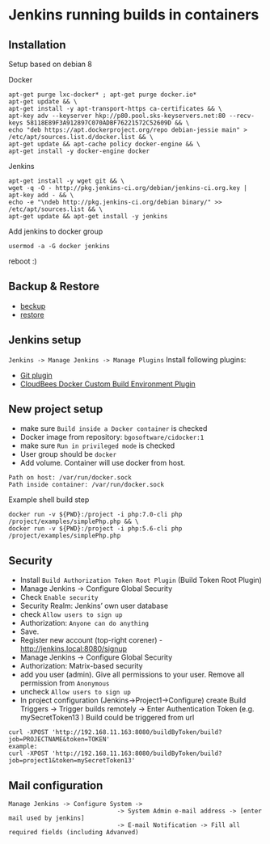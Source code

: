# Jenkins running builds in containers

## Installation

Setup based on debian 8

Docker
```
apt-get purge lxc-docker* ; apt-get purge docker.io*
apt-get update && \
apt-get install -y apt-transport-https ca-certificates && \
apt-key adv --keyserver hkp://p80.pool.sks-keyservers.net:80 --recv-keys 58118E89F3A912897C070ADBF76221572C52609D && \
echo "deb https://apt.dockerproject.org/repo debian-jessie main" > /etc/apt/sources.list.d/docker.list && \
apt-get update && apt-cache policy docker-engine && \
apt-get install -y docker-engine docker
```

Jenkins
```
apt-get install -y wget git && \
wget -q -O - http://pkg.jenkins-ci.org/debian/jenkins-ci.org.key | apt-key add - && \
echo -e "\ndeb http://pkg.jenkins-ci.org/debian binary/" >> /etc/apt/sources.list && \
apt-get update && apt-get install -y jenkins
```

Add jenkins to docker group
```
usermod -a -G docker jenkins
```
reboot :)

## Backup & Restore
* [beckup](https://wiki.jenkins-ci.org/display/JENKINS/Administering+Jenkins)
* [restore](https://documentation.cloudbees.com/docs/cje-user-guide/backup-sect-restore.html)

## Jenkins setup

`Jenkins -> Manage Jenkins -> Manage Plugins`
Install following plugins:
* [Git plugin](https://wiki.jenkins-ci.org/display/JENKINS/Git+Plugin])
* [CloudBees Docker Custom Build Environment Plugin](https://wiki.jenkins-ci.org/display/JENKINS/CloudBees+Docker+Custom+Build+Environment+Plugin)

## New project setup
* make sure `Build inside a Docker container` is checked
* Docker image from repository: `bgosoftware/cidocker:1`
* make sure `Run in privileged mode` is checked
* User group should be `docker`
* Add volume. Container will use docker from host.
```
Path on host: /var/run/docker.sock
Path inside container: /var/run/docker.sock
```

Example shell build step
```
docker run -v ${PWD}:/project -i php:7.0-cli php /project/examples/simplePhp.php && \
docker run -v ${PWD}:/project -i php:5.6-cli php /project/examples/simplePhp.php
```

## Security
* Install `Build Authorization Token Root Plugin` (Build Token Root Plugin)
* Manage Jenkins -> Configure Global Security
* Check `Enable security`
* Security Realm: Jenkins’ own user database
* check `Allow users to sign up`
* Authorization: `Anyone can do anything`
* Save.
* Register new account (top-right corener) - http://jenkins.local:8080/signup
* Manage Jenkins -> Configure Global Security
* Authorization:  Matrix-based security	
* add you user (admin). Give all permissions to your user. Remove all permission from `Anonymous`
* uncheck `Allow users to sign up`
* In project configuration (Jenkins->Project1->Configure) create Build Triggers -> Trigger builds remotely -> Enter Authentication Token	(e.g. mySecretToken13 )
Build could be triggered from url
```
curl -XPOST 'http://192.168.11.163:8080/buildByToken/build?job=PROJECTNAME&token=TOKEN'
example:
curl -XPOST 'http://192.168.11.163:8080/buildByToken/build?job=project1&token=mySecretToken13'
```

## Mail configuration
```
Manage Jenkins -> Configure System ->
                              -> System Admin e-mail address -> [enter mail used by jenkins]
                              -> E-mail Notification -> Fill all required fields (including Advanved)

